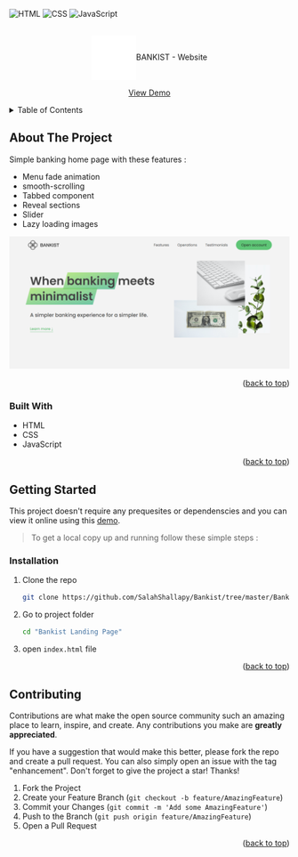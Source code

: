 <div id="top"></div>

![HTML](https://img.shields.io/badge/HTML5-E34F26?style=for-the-badge&logo=html5&logoColor=white)
![CSS](https://img.shields.io/badge/CSS3-1572B6?style=for-the-badge&logo=css3&logoColor=white)
![JavaScript](https://img.shields.io/badge/JavaScript-F7DF1E?style=for-the-badge&logo=javascript&logoColor=black)

<!-- PROJECT LOGO -->
<br />
<div align="center">
    <img src="./img/icon.png" alt="Logo" height="80"" 
  <h1 align="center">BANKIST - Website</h1>

  <p align="center">
    <a href="https://bankist-dom.netlify.app/">View Demo</a>
  </p>
</div>

<!-- TABLE OF CONTENTS -->
<details>
  <summary>Table of Contents</summary>
  <ol>
    <li>
      <a href="#about-the-project">About The Project</a>
      <ul>
        <li><a href="#built-with">Built With</a></li>
      </ul>
    </li>
    <li>
      <a href="#getting-started">Getting Started</a>
      <ul>
        <li><a href="#installation">Installation</a></li>
      </ul>
    </li>
    <li><a href="#contributing">Contributing</a></li>
  </ol>
</details>

<!-- ABOUT THE PROJECT -->

## About The Project

Simple banking home page with these features :

- Menu fade animation
- smooth-scrolling
- Tabbed component
- Reveal sections
- Slider
- Lazy loading images

![Bankist preview](./img/overview.png)

<p align="right">(<a href="#top">back to top</a>)</p>

### Built With

- HTML
- CSS
- JavaScript

<p align="right">(<a href="#top">back to top</a>)</p>

<!-- GETTING STARTED -->

## Getting Started

This project doesn't require any prequesites or dependenscies and you can view it online using this [demo](https://bankist-dom.netlify.app/).

> To get a local copy up and running follow these simple steps :

### Installation

1. Clone the repo
   ```sh
   git clone https://github.com/SalahShallapy/Bankist/tree/master/Bankist-Website
   ```
2. Go to project folder
   ```sh
   cd "Bankist Landing Page"
   ```
3. open `index.html` file

<p align="right">(<a href="#top">back to top</a>)</p>

<!-- CONTRIBUTING -->

## Contributing

Contributions are what make the open source community such an amazing place to learn, inspire, and create. Any contributions you make are **greatly appreciated**.

If you have a suggestion that would make this better, please fork the repo and create a pull request. You can also simply open an issue with the tag "enhancement".
Don't forget to give the project a star! Thanks!

1. Fork the Project
2. Create your Feature Branch (`git checkout -b feature/AmazingFeature`)
3. Commit your Changes (`git commit -m 'Add some AmazingFeature'`)
4. Push to the Branch (`git push origin feature/AmazingFeature`)
5. Open a Pull Request

<p align="right">(<a href="#top">back to top</a>)</p>
